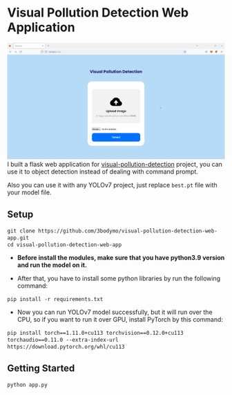 # Visual Pollution Detection Web Application
![](https://github.com/3bodymo/visual-pollution-detection-web-app/blob/main/demo.gif)
I built a flask web application for [visual-pollution-detection](https://github.com/3bodymo/visual-pollution-detection.git) project, you can use it to object detection instead of dealing with command prompt.

Also you can use it with any YOLOv7 project, just replace `best.pt` file with your model file.

## Setup

```shell
git clone https://github.com/3bodymo/visual-pollution-detection-web-app.git
cd visual-pollution-detection-web-app
```

* **Before install the modules, make sure that you have python3.9 version and run the model on it.**

* After that, you have to install some python libraries by run the following command:

```shell
pip install -r requirements.txt
```

* Now you can run YOLOv7 model successfully, but it will run over the CPU, so if you want to run it over GPU, install PyTorch by this command:

```shell
pip install torch==1.11.0+cu113 torchvision==0.12.0+cu113 torchaudio==0.11.0 --extra-index-url https://download.pytorch.org/whl/cu113
```

## Getting Started

 ```shell
python app.py
```

